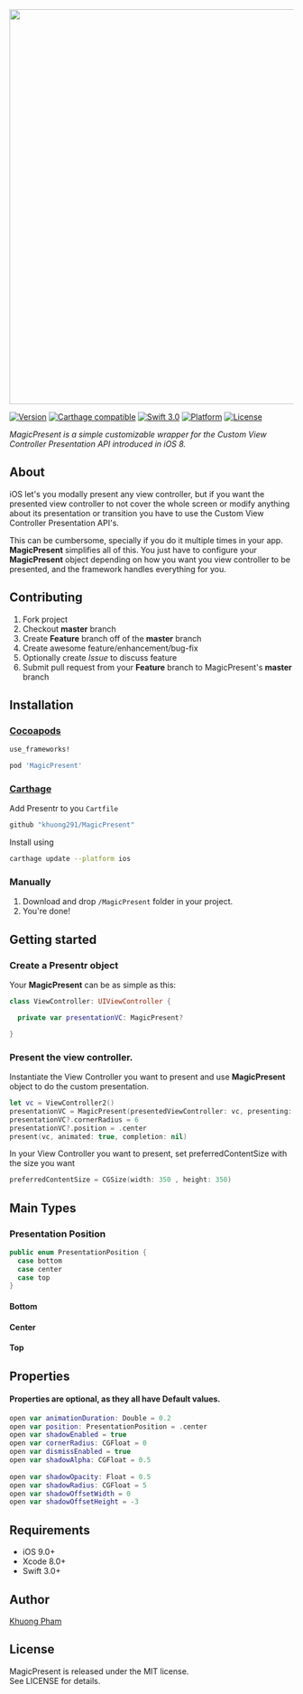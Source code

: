 <img src="https://image.ibb.co/hpOVFw/Logo.png" width="700">

[![Version](https://img.shields.io/cocoapods/v/Presentr.svg?style=flat)](http://cocoapods.org/pods/Presentr)
[![Carthage compatible](https://img.shields.io/badge/Carthage-compatible-4BC51D.svg?style=flat)](https://github.com/Carthage/Carthage)
[![Swift 3.0](https://img.shields.io/badge/Swift-3.0-orange.svg?style=flat)](https://developer.apple.com/swift/)
[![Platform](https://img.shields.io/cocoapods/p/Presentr.svg?style=flat)](http://cocoapods.org/pods/Presentr)
[![License](https://img.shields.io/cocoapods/l/Presentr.svg?style=flat)](http://cocoapods.org/pods/Presentr)

*MagicPresent is a simple customizable wrapper for the Custom View Controller Presentation API introduced in iOS 8.*

## About

iOS let's you modally present any view controller, but if you want the presented view controller to not cover the whole screen or modify anything about its presentation or transition you have to use the Custom View Controller Presentation API's.

This can be cumbersome, specially if you do it multiple times in your app. **MagicPresent** simplifies all of this. You just have to configure your **MagicPresent** object depending on how you want you view controller to be presented, and the framework handles everything for you.


## Contributing

1. Fork project
2. Checkout **master** branch
3. Create **Feature** branch off of the **master** branch
4. Create awesome feature/enhancement/bug-fix
5. Optionally create *Issue* to discuss feature
6. Submit pull request from your **Feature** branch to MagicPresent's **master** branch

## Installation

### [Cocoapods](http://cocoapods.org)

```ruby
use_frameworks!

pod 'MagicPresent'
```

### [Carthage](https://github.com/Carthage/Carthage)
Add Presentr to you `Cartfile`
```sh
github "khuong291/MagicPresent"
```
Install using
```sh
carthage update --platform ios
```

### Manually
1. Download and drop ```/MagicPresent``` folder in your project.  
2. You're done!

## Getting started

### Create a Presentr object

Your **MagicPresent** can be as simple as this:

```swift
class ViewController: UIViewController {

  private var presentationVC: MagicPresent?

}
```

### Present the view controller.

Instantiate the View Controller you want to present and use **MagicPresent** object to do the custom presentation.

```swift
let vc = ViewController2()
presentationVC = MagicPresent(presentedViewController: vc, presenting: self)
presentationVC?.cornerRadius = 6
presentationVC?.position = .center
present(vc, animated: true, completion: nil)
```

In your View Controller you want to present, set preferredContentSize with the size you want

```swift
preferredContentSize = CGSize(width: 350 , height: 350) 
```

## Main Types

### Presentation Position

```swift
public enum PresentationPosition {
  case bottom
  case center
  case top
}
```

#### Bottom

#### Center

#### Top

## Properties

#### Properties are optional, as they all have Default values.

```swift
open var animationDuration: Double = 0.2
open var position: PresentationPosition = .center
open var shadowEnabled = true
open var cornerRadius: CGFloat = 0
open var dismissEnabled = true
open var shadowAlpha: CGFloat = 0.5
    
open var shadowOpacity: Float = 0.5
open var shadowRadius: CGFloat = 5
open var shadowOffsetWidth = 0
open var shadowOffsetHeight = -3
```

## Requirements

* iOS 9.0+
* Xcode 8.0+
* Swift 3.0+

##  Author
[Khuong Pham](http://kasler.net) <br>

## License
MagicPresent is released under the MIT license.  
See LICENSE for details.
